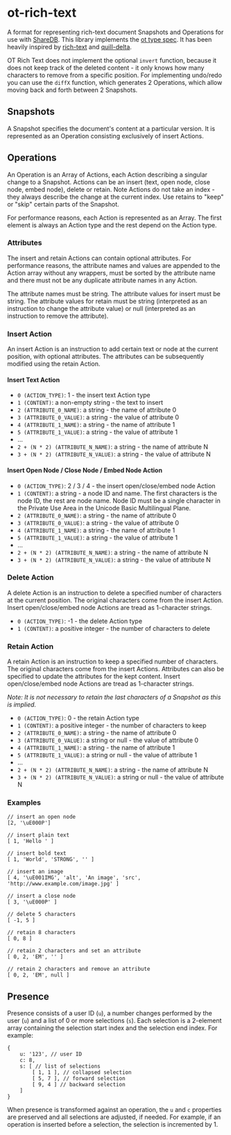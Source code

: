 # ot-rich-text

A format for representing rich-text document Snapshots and Operations for use with [ShareDB](https://github.com/share/sharedb). This library implements the [ot type spec](https://github.com/ottypes/docs). It has been heavily inspired by [rich-text](https://github.com/ottypes/rich-text) and [quill-delta](https://github.com/quilljs/delta).

OT Rich Text does not implement the optional `invert` function, because it does not keep track of the deleted content - it only knows how many characters to remove from a specific position. For implementing undo/redo you can use the `diffX` function, which generates 2 Operations, which allow moving back and forth between 2 Snapshots.


## Snapshots

A Snapshot specifies the document's content at a particular version. It is represented as an Operation consisting exclusively of insert Actions.


## Operations

An Operation is an Array of Actions, each Action describing a singular change to a Snapshot. Actions can be an insert (text, open node, close node, embed node), delete or retain. Note Actions do not take an index - they always describe the change at the current index. Use retains to "keep" or "skip" certain parts of the Snapshot.

For performance reasons, each Action is represented as an Array. The first element is always an Action type and the rest depend on the Action type.


### Attributes

The insert and retain Actions can contain optional attributes. For performance reasons, the attribute names and values are appended to the Action array without any wrappers, must be sorted by the attribute name and there must not be any duplicate attribute names in any Action.

The attribute names must be string. The attribute values for insert must be string. The attribute values for retain must be string (interpreted as an instruction to change the attribute value) or null (interpreted as an instruction to remove the attribute).


### Insert Action

An insert Action is an instruction to add certain text or node at the current position, with optional attributes. The attributes can be subsequently modified using the retain Action.

#### Insert Text Action

- `0 (ACTION_TYPE)`: 1 - the insert text Action type
- `1 (CONTENT)`: a non-empty string - the text to insert
- `2 (ATTRIBUTE_0_NAME)`: a string - the name of attribute 0
- `3 (ATTRIBUTE_0_VALUE)`: a string - the value of attribute 0
- `4 (ATTRIBUTE_1_NAME)`: a string - the name of attribute 1
- `5 (ATTRIBUTE_1_VALUE)`: a string - the value of attribute 1
- ...
- `2 + (N * 2) (ATTRIBUTE_N_NAME)`: a string - the name of attribute N
- `3 + (N * 2) (ATTRIBUTE_N_VALUE)`: a string - the value of attribute N


#### Insert Open Node / Close Node / Embed Node Action

- `0 (ACTION_TYPE)`: 2 / 3 / 4 - the insert open/close/embed node Action
- `1 (CONTENT)`: a string - a node ID and name. The first characters is the node ID, the rest are node name. Node ID must be a single character in the Private Use Area in the Unicode Basic Multilingual Plane.
- `2 (ATTRIBUTE_0_NAME)`: a string - the name of attribute 0
- `3 (ATTRIBUTE_0_VALUE)`: a string - the value of attribute 0
- `4 (ATTRIBUTE_1_NAME)`: a string - the name of attribute 1
- `5 (ATTRIBUTE_1_VALUE)`: a string - the value of attribute 1
- ...
- `2 + (N * 2) (ATTRIBUTE_N_NAME)`: a string - the name of attribute N
- `3 + (N * 2) (ATTRIBUTE_N_VALUE)`: a string - the value of attribute N


### Delete Action

A delete Action is an instruction to delete a specified number of characters at the current position. The original characters come from the insert Action. Insert open/close/embed node Actions are tread as 1-character strings.

- `0 (ACTION_TYPE)`: -1 - the delete Action type
- `1 (CONTENT)`: a positive integer - the number of characters to delete


### Retain Action

A retain Action is an instruction to keep a specified number of characters. The original characters come from the insert Actions. Attributes can also be specified to update the attributes for the kept content. Insert open/close/embed node Actions are tread as 1-character strings.

*Note: It is not necessary to retain the last characters of a Snapshot as this is implied.*

- `0 (ACTION_TYPE)`: 0 - the retain Action type
- `1 (CONTENT)`: a positive integer - the number of characters to keep
- `2 (ATTRIBUTE_0_NAME)`: a string - the name of attribute 0
- `3 (ATTRIBUTE_0_VALUE)`: a string or null - the value of attribute 0
- `4 (ATTRIBUTE_1_NAME)`: a string - the name of attribute 1
- `5 (ATTRIBUTE_1_VALUE)`: a string or null - the value of attribute 1
- ...
- `2 + (N * 2) (ATTRIBUTE_N_NAME)`: a string - the name of attribute N
- `3 + (N * 2) (ATTRIBUTE_N_VALUE)`: a string or null - the value of attribute N


### Examples

```
// insert an open node
[2, '\uE000P']

// insert plain text
[ 1, 'Hello ' ]

// insert bold text
[ 1, 'World', 'STRONG', '' ]

// insert an image
[ 4, '\uE001IMG', 'alt', 'An image', 'src', 'http://www.example.com/image.jpg' ]

// insert a close node
[ 3, '\uE000P' ]

// delete 5 characters
[ -1, 5 ]

// retain 8 characters
[ 0, 8 ]

// retain 2 characters and set an attribute
[ 0, 2, 'EM', '' ]

// retain 2 characters and remove an attribute
[ 0, 2, 'EM', null ]
```


## Presence

Presence consists of a user ID (`u`), a number changes performed by the user (`u`) and a list of 0 or more selections (`s`). Each selection is a 2-element array containing the selection start index and the selection end index. For example:

```
{
    u: '123', // user ID
    c: 8,
    s: [ // list of selections
        [ 1, 1 ], // collapsed selection
        [ 5, 7 ], // forward selection
        [ 9, 4 ] // backward selection
    ]
}
```

When presence is transformed against an operation, the `u` and `c` properties are preserved and all selections are adjusted, if needed. For example, if an operation is inserted before a selection, the selection is incremented by 1.
